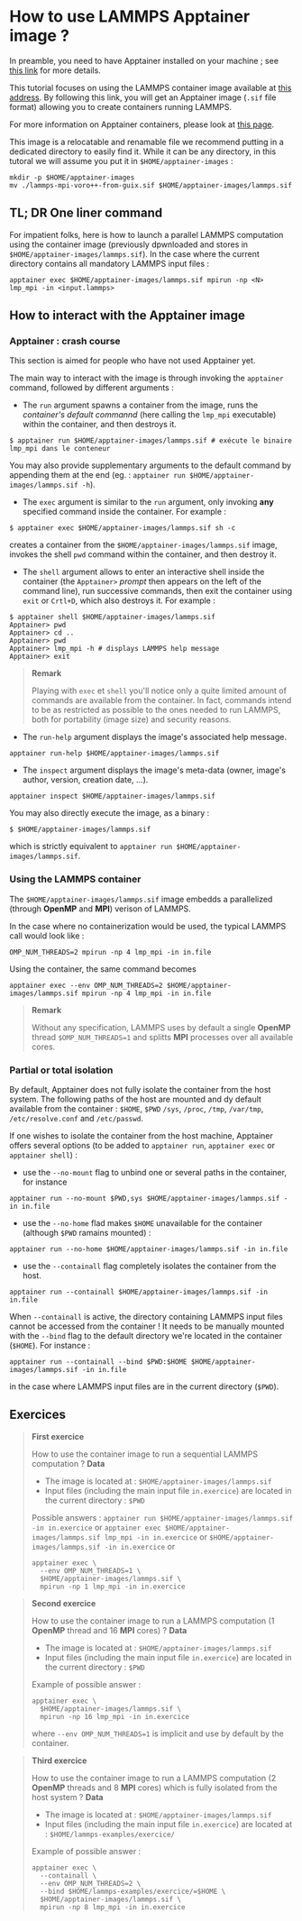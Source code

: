 # How to use LAMMPS Apptainer image ?

In preamble, you need to have Apptainer installed on your machine ; see [this link](https://www.apptainer-images.diamond.fr/install-apptainer/EN) for more details.

This tutorial focuses on using the LAMMPS container image available at [this address](https://www.apptainer-images.diamond.fr/lammps). By following this link, you will get an Apptainer image (`.sif` file format) allowing you to create containers running LAMMPS.

For more information on Apptainer containers, please look at [this page](https://www.apptainer-images.diamond.fr/apptainer-containers/EN).

This image is a relocatable and renamable file we recommend putting in a dedicated directory to easily find it. While it can be any directory, in this tutoral we will assume you put it in `$HOME/apptainer-images` :
```
mkdir -p $HOME/apptainer-images
mv ./lammps-mpi-voro++-from-guix.sif $HOME/apptainer-images/lammps.sif
```

## TL; DR One liner command
For impatient folks, here is how to launch a parallel LAMMPS computation using the container image (previously dpwnloaded and stores in `$HOME/apptainer-images/lammps.sif`). In the case where the current directory contains all  mandatory LAMMPS input files :
```
apptainer exec $HOME/apptainer-images/lammps.sif mpirun -np <N> lmp_mpi -in <input.lammps>
```

## How to interact with the Apptainer image

### Apptainer : crash course
This section is aimed for people who have not used Apptainer yet.

The main way to interact with the image is through invoking the `apptainer` command, followed by different arguments :

* The `run` argument spawns a container from the image, runs the *container's default commannd* (here calling the `lmp_mpi` executable) within the container, and then destroys it.
```
$ apptainer run $HOME/apptainer-images/lammps.sif # exécute le binaire lmp_mpi dans le conteneur
```
You may also provide supplementary arguments to the default command by appending them at the end (eg. : `apptainer run $HOME/apptainer-images/lammps.sif -h`).

* The `exec` argument is similar to the `run` argument, only invoking **any** specified command inside the container. For example :
```
$ apptainer exec $HOME/apptainer-images/lammps.sif sh -c
```
creates a container from the `$HOME/apptainer-images/lammps.sif` image, invokes the shell `pwd` command within the container, and then destroy it.

* The `shell` argument allows to enter an interactive shell inside the container (the `Apptainer>` *prompt* then appears on the left of the command line), run successive commands, then exit the container using `exit` or `Crtl+D`, which also destroys it. For example :
```
$ apptainer shell $HOME/apptainer-images/lammps.sif
Apptainer> pwd
Apptainer> cd ..
Apptainer> pwd
Apptainer> lmp_mpi -h # displays LAMMPS help message
Apptainer> exit
```

>**Remark**
>
> Playing with `exec` et `shell` you'll notice only a quite limited amount of commands are available from the container. In fact, commands intend to be as restricted as possible to the ones needed to run LAMMPS, both for portability (image size) and security reasons.

* The `run-help` argument displays the image's associated help message.
```
apptainer run-help $HOME/apptainer-images/lammps.sif
```

* The `inspect` argument displays the image's meta-data (owner, image's author, version, creation date, ...).
```
apptainer inspect $HOME/apptainer-images/lammps.sif
```

You may also directly execute the image, as a binary :
```
$ $HOME/apptainer-images/lammps.sif
```
which is strictly equivalent to `apptainer run $HOME/apptainer-images/lammps.sif`.


### Using the LAMMPS container
The `$HOME/apptainer-images/lammps.sif` image embedds a parallelized (through **OpenMP** and **MPI**) verison of LAMMPS.

In the case where no containerization would be used, the typical LAMMPS call would look like :
```
OMP_NUM_THREADS=2 mpirun -np 4 lmp_mpi -in in.file
```

Using the container, the same command becomes
```
apptainer exec --env OMP_NUM_THREADS=2 $HOME/apptainer-images/lammps.sif mpirun -np 4 lmp_mpi -in in.file
```

>**Remark**
>
> Without any specification, LAMMPS uses by default a single **OpenMP** thread `$OMP_NUM_THREADS=1` and splitts **MPI** processes over all available cores.


### Partial or total isolation
By default, Apptainer does not fully isolate the container from the host system. The following paths of the host are mounted and dy default available from the container : `$HOME`, `$PWD` `/sys`, `/proc`, `/tmp`, `/var/tmp`, `/etc/resolve.conf` and `/etc/passwd`.

If one wishes to isolate the container from the host machine, Apptainer offers several options (to be added to `apptainer run`, `apptainer exec` or `apptainer shell`) :

* use the `--no-mount` flag to unbind one or several paths in the container, for instance
```
apptainer run --no-mount $PWD,sys $HOME/apptainer-images/lammps.sif -in in.file
```

* use the `--no-home` flad makes `$HOME` unavailable for the container (although `$PWD` ramains mounted) :
```
apptainer run --no-home $HOME/apptainer-images/lammps.sif -in in.file
```

* use the `--containall` flag completely isolates the container from the host.
```
apptainer run --containall $HOME/apptainer-images/lammps.sif -in in.file
```

When `--containall` is active, the directory containing LAMMPS input files cannot be accessed from the container ! It needs to be manually mounted with the `--bind` flag to the default directory we're located in the container (`$HOME`). For instance :
```
apptainer run --containall --bind $PWD:$HOME $HOME/apptainer-images/lammps.sif -in in.file
```
in the case where LAMMPS input files are in the current directory (`$PWD`).

## Exercices

> **First exercice**
>
> How to use the container image to run a sequential LAMMPS computation ?
> **Data**
> * The image is located at : `$HOME/apptainer-images/lammps.sif`
> * Input files (including the main input file `in.exercice`) are located in the current directory : `$PWD`
>
> Possible answers :
> `apptainer run $HOME/apptainer-images/lammps.sif -in in.exercice`
> or `apptainer exec $HOME/apptainer-images/lammps.sif lmp_mpi -in in.exercice`
> or `$HOME/apptainer-images/lammps.sif -in in.exercice`
> or
> ```
> apptainer exec \
>   --env OMP_NUM_THREADS=1 \
>   $HOME/apptainer-images/lammps.sif \
>   mpirun -np 1 lmp_mpi -in in.exercice
> ```


> **Second exercice**
>
> How to use the container image to run a LAMMPS computation (1 **OpenMP** thread and 16 **MPI** cores) ?
> **Data**
> * The image is located at : `$HOME/apptainer-images/lammps.sif`
> * Input files (including the main input file `in.exercice`) are located in the current directory : `$PWD`
>
> Example of possible answer :
> ```
> apptainer exec \
>   $HOME/apptainer-images/lammps.sif \
>   mpirun -np 16 lmp_mpi -in in.exercice
> ```
> where `--env OMP_NUM_THREADS=1` is implicit and use by default by the container. 

> **Third exercice**
>
> How to use the container image to run a LAMMPS computation (2 **OpenMP** threads and 8 **MPI** cores) which is fully isolated from the host system ?
> **Data**
> * The image is located at : `$HOME/apptainer-images/lammps.sif`
> * Input files (including the main input file `in.exercice`) are located at : `$HOME/lammps-examples/exercice/`
>
> Example of possible answer :
> ```
> apptainer exec \
>   --containall \
>   --env OMP_NUM_THREADS=2 \
>   --bind $HOME/lammps-examples/exercice/=$HOME \
>   $HOME/apptainer-images/lammps.sif \
>   mpirun -np 8 lmp_mpi -in in.exercice
> ```